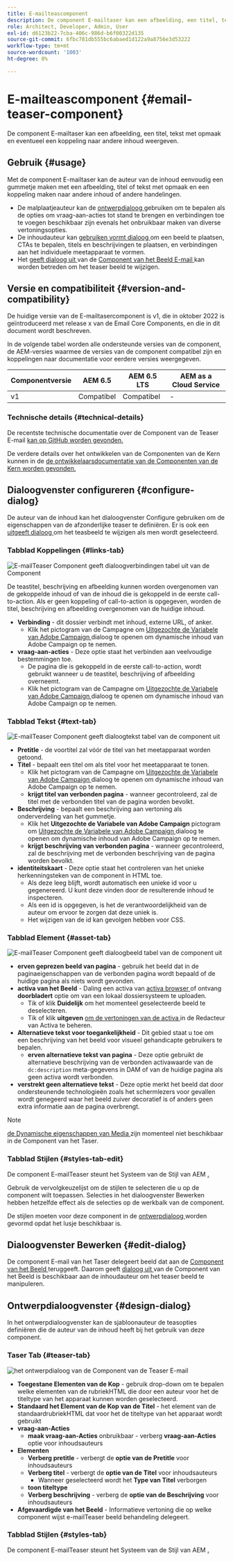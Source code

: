```yaml
---
title: E-mailteascomponent
description: De component E-mailtaser kan een afbeelding, een titel, tekst met opmaak en eventueel een koppeling naar andere inhoud weergeven.
role: Architect, Developer, Admin, User
exl-id: d6123b22-7cba-406c-986d-b6f00322d135
source-git-commit: 6fbc781db555bc6abaed1d122a9a8756e3d53222
workflow-type: tm+mt
source-wordcount: '1003'
ht-degree: 0%

---
```



# E-mailteascomponent {#email-teaser-component}

De component E-mailtaser kan een afbeelding, een titel, tekst met opmaak en eventueel een koppeling naar andere inhoud weergeven.

## Gebruik {#usage}

Met de component E-mailtaser kan de auteur van de inhoud eenvoudig een gummetje maken met een afbeelding, titel of tekst met opmaak en een koppeling maken naar andere inhoud of andere handelingen.

* De malplaatjeauteur kan de [ ontwerpdialoog ](#design-dialog) gebruiken om te bepalen als de opties om vraag-aan-acties tot stand te brengen en verbindingen toe te voegen beschikbaar zijn evenals het onbruikbaar maken van diverse vertoningsopties.
* De inhoudauteur kan [ gebruiken vormt dialoog ](#configure-dialog) om een beeld te plaatsen, CTAs te bepalen, titels en beschrijvingen te plaatsen, en verbindingen aan het individuele meetapparaat te vormen.
* Het [ geeft dialoog uit ](image.md#edit-dialog) van de [ Component van het Beeld E-mail ](image.md) kan worden betreden om het teaser beeld te wijzigen.

## Versie en compatibiliteit {#version-and-compatibility}

De huidige versie van de E-mailtasercomponent is v1, die in oktober 2022 is geïntroduceerd met release x van de Email Core Components, en die in dit document wordt beschreven.

In de volgende tabel worden alle ondersteunde versies van de component, de AEM-versies waarmee de versies van de component compatibel zijn en koppelingen naar documentatie voor eerdere versies weergegeven.

| Componentversie | AEM 6.5 | AEM 6.5 LTS | AEM as a Cloud Service |
|---|---|---|---|
| v1 | Compatibel | Compatibel | - |

### Technische details {#technical-details}

De recentste technische documentatie over de Component van de Teaser E-mail [ kan op GitHub worden gevonden.](https://adobe.com/go/aem_cmp_tech_email_teaser_v1)

De verdere details over het ontwikkelen van de Componenten van de Kern kunnen in de [ de ontwikkelaarsdocumentatie van de Componenten van de Kern worden gevonden.](/help/developing/overview.md)

## Dialoogvenster configureren {#configure-dialog}

De auteur van de inhoud kan het dialoogvenster Configure gebruiken om de eigenschappen van de afzonderlijke teaser te definiëren. Er is ook een [ uitgeeft dialoog ](#edit-dialog) om het teasbeeld te wijzigen als men wordt geselecteerd.

### Tabblad Koppelingen {#links-tab}

![ E-mailTeaser Component geeft dialoogverbindingen tabel uit van de Component ](/help/email/assets/email-teaser-edit-links.png)

De teastitel, beschrijving en afbeelding kunnen worden overgenomen van de gekoppelde inhoud of van de inhoud die is gekoppeld in de eerste call-to-action. Als er geen koppeling of call-to-action is opgegeven, worden de titel, beschrijving en afbeelding overgenomen van de huidige inhoud.

* **Verbinding** - dit dossier verbindt met inhoud, externe URL, of anker.
   * Klik het pictogram van de Campagne om [ Uitgezochte de Variabele van Adobe Campaign ](/help/email/campaign-variables.md) dialoog te openen om dynamische inhoud van Adobe Campaign op te nemen.
* **vraag-aan-acties** - Deze optie staat het verbinden aan veelvoudige bestemmingen toe.
   * De pagina die is gekoppeld in de eerste call-to-action, wordt gebruikt wanneer u de teastitel, beschrijving of afbeelding overneemt.
   * Klik het pictogram van de Campagne om [ Uitgezochte de Variabele van Adobe Campaign ](/help/email/campaign-variables.md) dialoog te openen om dynamische inhoud van Adobe Campaign op te nemen.

### Tabblad Tekst {#text-tab}

![ E-mailTeaser Component geeft dialoogtekst tabel van de component uit ](/help/email/assets/email-teaser-edit-text.png)

* **Pretitle** - de voortitel zal vóór de titel van het meetapparaat worden getoond.
* **Titel** - bepaalt een titel om als titel voor het meetapparaat te tonen.
   * Klik het pictogram van de Campagne om [ Uitgezochte de Variabele van Adobe Campaign ](/help/email/campaign-variables.md) dialoog te openen om dynamische inhoud van Adobe Campaign op te nemen.
   * **krijgt titel van verbonden pagina** - wanneer gecontroleerd, zal de titel met de verbonden titel van de pagina worden bevolkt.
* **Beschrijving** - bepaalt een beschrijving aan vertoning als onderverdeling van het gummetje.
   * Klik het **Uitgezochte de Variabele van Adobe Campaign** pictogram om [ Uitgezochte de Variabele van Adobe Campaign ](/help/email/campaign-variables.md) dialoog te openen om dynamische inhoud van Adobe Campaign op te nemen.
   * **krijgt beschrijving van verbonden pagina** - wanneer gecontroleerd, zal de beschrijving met de verbonden beschrijving van de pagina worden bevolkt.
* **identiteitskaart** - Deze optie staat het controleren van het unieke herkenningsteken van de component in HTML toe.
   * Als deze leeg blijft, wordt automatisch een unieke id voor u gegenereerd. U kunt deze vinden door de resulterende inhoud te inspecteren.
   * Als een id is opgegeven, is het de verantwoordelijkheid van de auteur om ervoor te zorgen dat deze uniek is.
   * Het wijzigen van de id kan gevolgen hebben voor CSS.

### Tabblad Element {#asset-tab}

![ E-mailTeaser Component geeft dialoogbeeld tabel van de component uit ](/help/email/assets/email-teaser-edit-image.png)

* **erven geprezen beeld van pagina** - gebruik het beeld dat in de paginaeigenschappen van de verbonden pagina wordt bepaald of de huidige pagina als niets wordt gevonden.
* **activa van het Beeld** - Daling een activa van [ activa browser ](https://experienceleague.adobe.com/docs/experience-manager-cloud-service/sites/authoring/fundamentals/environment-tools.html) of ontvang **doorbladert** optie om van een lokaal dossiersysteem te uploaden.
   * Tik of klik **Duidelijk** om het momenteel geselecteerde beeld te deselecteren.
   * Tik of klik **uitgeven** [ om de vertoningen van de activa ](https://experienceleague.adobe.com/docs/experience-manager-cloud-service/assets/manage/manage-digital-assets.html) in de Redacteur van Activa te beheren.
* **Alternatieve tekst voor toegankelijkheid** - Dit gebied staat u toe om een beschrijving van het beeld voor visueel gehandicapte gebruikers te bepalen.
   * **erven alternatieve tekst van pagina** - Deze optie gebruikt de alternatieve beschrijving van de verbonden activawaarde van de `dc:description` meta-gegevens in DAM of van de huidige pagina als geen activa wordt verbonden.
* **verstrekt geen alternatieve tekst** - Deze optie merkt het beeld dat door ondersteunende technologieën zoals het schermlezers voor gevallen wordt genegeerd waar het beeld zuiver decoratief is of anders geen extra informatie aan de pagina overbrengt.

>[!NOTE]
>
>[ de Dynamische eigenschappen van Media ](image.md#dynamic-media) zijn momenteel niet beschikbaar in de Component van het Taser.

### Tabblad Stijlen {#styles-tab-edit}

De component E-mailTeaser steunt het Systeem van de Stijl van AEM [.](/help/get-started/authoring.md#component-styling)

Gebruik de vervolgkeuzelijst om de stijlen te selecteren die u op de component wilt toepassen. Selecties in het dialoogvenster Bewerken hebben hetzelfde effect als de selecties op de werkbalk van de component.

De stijlen moeten voor deze component in de [ ontwerpdialoog ](#design-dialog) worden gevormd opdat het lusje beschikbaar is.

## Dialoogvenster Bewerken {#edit-dialog}

De component E-mail van het Taser delegeert beeld dat aan de [ Component van het Beeld ](image.md) teruggeeft. Daarom geeft [ dialoog uit ](image.md#edit-dialog) van de Component van het Beeld is beschikbaar aan de inhoudauteur om het teaser beeld te manipuleren.

## Ontwerpdialoogvenster {#design-dialog}

In het ontwerpdialoogvenster kan de sjabloonauteur de teasopties definiëren die de auteur van de inhoud heeft bij het gebruik van deze component.

### Taser Tab {#teaser-tab}

![ het ontwerpdialoog van de Component van de Teaser E-mail ](/help/email/assets/email-teaser-design.png)

* **Toegestane Elementen van de Kop** - gebruik drop-down om te bepalen welke elementen van de rubriekHTML die door een auteur voor het de titeltype van het apparaat kunnen worden geselecteerd.
* **Standaard het Element van de Kop van de Titel** - het element van de standaardrubriekHTML dat voor het de titeltype van het apparaat wordt gebruikt
* **vraag-aan-Acties**
   * **maak vraag-aan-Acties** onbruikbaar - verberg **vraag-aan-Acties** optie voor inhoudsauteurs
* **Elementen**
   * **Verberg pretitle** - verbergt de **optie van de Pretitle** voor inhoudsauteurs
   * **Verberg titel** - verbergt de **optie van de Titel** voor inhoudsauteurs
      * Wanneer geselecteerd wordt het **Type van Titel** verborgen
   * **toon titeltype**
   * **Verberg beschrijving** - verberg de **optie van de Beschrijving** voor inhoudsauteurs
* **Afgevaardigde van het Beeld** - Informatieve vertoning die op welke component wijst e-mailTeaser beeld behandeling delegeert.

### Tabblad Stijlen {#styles-tab}

De component E-mailTeaser steunt het Systeem van de Stijl van AEM [.](/help/get-started/authoring.md#component-styling)
